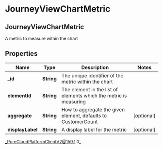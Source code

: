 # JourneyViewChartMetric

## JourneyViewChartMetric
A metric to measure within the chart

## Properties

|Name | Type | Description | Notes|
|------------ | ------------- | ------------- | -------------|
| **_id** | **String** | The unique identifier of the metric within the chart | |
| **elementId** | **String** | The element in the list of elements which the metric is measuring | |
| **aggregate** | **String** | How to aggregate the given element, defaults to CustomerCount | [optional] |
| **displayLabel** | **String** | A display label for the metric | [optional] |



_PureCloudPlatformClientV2@159.1.0_
